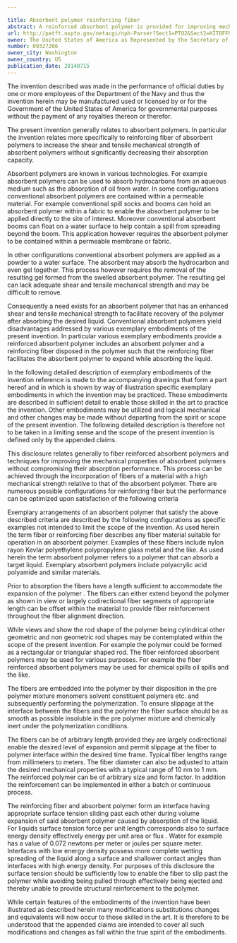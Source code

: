 ```yaml
---

title: Absorbent polymer reinforcing fiber
abstract: A reinforced absorbent polymer is provided for improving mechanical properties without degrading their absorption performance. The reinforced polymer includes an absorbent polymer; and at least one fiber for reinforcement disposed in the polymer.
url: http://patft.uspto.gov/netacgi/nph-Parser?Sect1=PTO2&Sect2=HITOFF&p=1&u=%2Fnetahtml%2FPTO%2Fsearch-adv.htm&r=1&f=G&l=50&d=PALL&S1=09327266&OS=09327266&RS=09327266
owner: The United States of America as Represented by the Secretary of the Navy
number: 09327266
owner_city: Washington
owner_country: US
publication_date: 20140715
---
```

The invention described was made in the performance of official duties by one or more employees of the Department of the Navy and thus the invention herein may be manufactured used or licensed by or for the Government of the United States of America for governmental purposes without the payment of any royalties thereon or therefor.

The present invention generally relates to absorbent polymers. In particular the invention relates more specifically to reinforcing fiber of absorbent polymers to increase the shear and tensile mechanical strength of absorbent polymers without significantly decreasing their absorption capacity.

Absorbent polymers are known in various technologies. For example absorbent polymers can be used to absorb hydrocarbons from an aqueous medium such as the absorption of oil from water. In some configurations conventional absorbent polymers are contained within a permeable material. For example conventional spill socks and booms can hold an absorbent polymer within a fabric to enable the absorbent polymer to be applied directly to the site of interest. Moreover conventional absorbent booms can float on a water surface to help contain a spill from spreading beyond the boom. This application however requires the absorbent polymer to be contained within a permeable membrane or fabric.

In other configurations conventional absorbent polymers are applied as a powder to a water surface. The absorbent may absorb the hydrocarbon and even gel together. This process however requires the removal of the resulting gel formed from the swelled absorbent polymer. The resulting gel can lack adequate shear and tensile mechanical strength and may be difficult to remove.

Consequently a need exists for an absorbent polymer that has an enhanced shear and tensile mechanical strength to facilitate recovery of the polymer after absorbing the desired liquid. Conventional absorbent polymers yield disadvantages addressed by various exemplary embodiments of the present invention. In particular various exemplary embodiments provide a reinforced absorbent polymer includes an absorbent polymer and a reinforcing fiber disposed in the polymer such that the reinforcing fiber facilitates the absorbent polymer to expand while absorbing the liquid.

In the following detailed description of exemplary embodiments of the invention reference is made to the accompanying drawings that form a part hereof and in which is shown by way of illustration specific exemplary embodiments in which the invention may be practiced. These embodiments are described in sufficient detail to enable those skilled in the art to practice the invention. Other embodiments may be utilized and logical mechanical and other changes may be made without departing from the spirit or scope of the present invention. The following detailed description is therefore not to be taken in a limiting sense and the scope of the present invention is defined only by the appended claims.

This disclosure relates generally to fiber reinforced absorbent polymers and techniques for improving the mechanical properties of absorbent polymers without compromising their absorption performance. This process can be achieved through the incorporation of fibers of a material with a high mechanical strength relative to that of the absorbent polymer. There are numerous possible configurations for reinforcing fiber but the performance can be optimized upon satisfaction of the following criteria 

Exemplary arrangements of an absorbent polymer that satisfy the above described criteria are described by the following configurations as specific examples not intended to limit the scope of the invention. As used herein the term fiber or reinforcing fiber describes any fiber material suitable for operation in an absorbent polymer. Examples of these fibers include nylon rayon Kevlar polyethylene polypropylene glass metal and the like. As used herein the term absorbent polymer refers to a polymer that can absorb a target liquid. Exemplary absorbent polymers include polyacrylic acid polyamide and similar materials.

Prior to absorption the fibers have a length sufficient to accommodate the expansion of the polymer . The fibers can either extend beyond the polymer as shown in view or largely codirectional fiber segments of appropriate length can be offset within the material to provide fiber reinforcement throughout the fiber alignment direction.

While views and show the rod shape of the polymer being cylindrical other geometric and non geometric rod shapes may be contemplated within the scope of the present invention. For example the polymer could be formed as a rectangular or triangular shaped rod. The fiber reinforced absorbent polymers may be used for various purposes. For example the fiber reinforced absorbent polymers may be used for chemical spills oil spills and the like.

The fibers are embedded into the polymer by their disposition in the pre polymer mixture monomers solvent constituent polymers etc. and subsequently performing the polymerization. To ensure slippage at the interface between the fibers and the polymer the fiber surface should be as smooth as possible insoluble in the pre polymer mixture and chemically inert under the polymerization conditions.

The fibers can be of arbitrary length provided they are largely codirectional enable the desired level of expansion and permit slippage at the fiber to polymer interface within the desired time frame. Typical fiber lengths range from millimeters to meters. The fiber diameter can also be adjusted to attain the desired mechanical properties with a typical range of 10 nm to 1 mm. The reinforced polymer can be of arbitrary size and form factor. In addition the reinforcement can be implemented in either a batch or continuous process.

The reinforcing fiber and absorbent polymer form an interface having appropriate surface tension sliding past each other during volume expansion of said absorbent polymer caused by absorption of the liquid. For liquids surface tension force per unit length corresponds also to surface energy density effectively energy per unit area or flux . Water for example has a value of 0.072 newtons per meter or joules per square meter. Interfaces with low energy density possess more complete wetting spreading of the liquid along a surface and shallower contact angles than interfaces with high energy density. For purposes of this disclosure the surface tension should be sufficiently low to enable the fiber to slip past the polymer while avoiding being pulled through effectively being ejected and thereby unable to provide structural reinforcement to the polymer.

While certain features of the embodiments of the invention have been illustrated as described herein many modifications substitutions changes and equivalents will now occur to those skilled in the art. It is therefore to be understood that the appended claims are intended to cover all such modifications and changes as fall within the true spirit of the embodiments.

